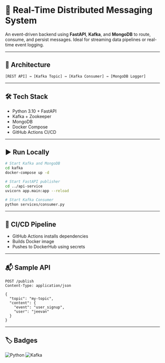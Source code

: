 # 📡 Real-Time Distributed Messaging System

An event-driven backend using **FastAPI**, **Kafka**, and **MongoDB** to route, consume, and persist messages. Ideal for streaming data pipelines or real-time event logging.

---

## 🧠 Architecture

```plaintext
[REST API] → [Kafka Topic] → [Kafka Consumer] → [MongoDB Logger]
```

---

## 🛠️ Tech Stack
- Python 3.10 + FastAPI
- Kafka + Zookeeper
- MongoDB
- Docker Compose
- GitHub Actions CI/CD

---

## ▶️ Run Locally

```bash
# Start Kafka and MongoDB
cd kafka
docker-compose up -d

# Start FastAPI publisher
cd ../api-service
uvicorn app.main:app --reload

# Start Kafka Consumer
python services/consumer.py
```

---

## 🔁 CI/CD Pipeline
- GitHub Actions installs dependencies
- Builds Docker image
- Pushes to DockerHub using secrets

---

## 📬 Sample API

```http
POST /publish
Content-Type: application/json

{
  "topic": "my-topic",
  "content": {
    "event": "user_signup",
    "user": "jeevan"
  }
}
```

---

## 🏷️ Badges

![Python](https://img.shields.io/badge/python-3.10-blue)
![Kafka](https://img.shields.io/badge/Kafka-event--driven-yellow)

